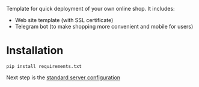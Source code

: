Template for quick deployment of your own online shop.
It includes:
- Web site template (with SSL certificate)
- Telegram bot (to make shopping more convenient and mobile for users)

# Installation
`pip install requirements.txt`

Next step is the [standard server configuration](https://www.digitalocean.com/community/tutorials/how-to-serve-flask-applications-with-uwsgi-and-nginx-on-ubuntu-16-04)
